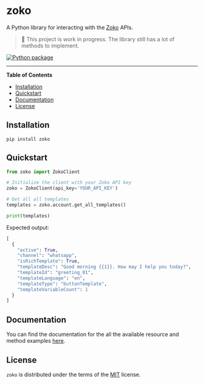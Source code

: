 # zoko

A Python library for interacting with the [Zoko](https://www.zoko.io/) APIs.
> :construction: This project is work in progress. The library still has a lot of methods to implement.

[![Python package](https://github.com/rocktimsaikia/zoko-python/actions/workflows/package-test.yml/badge.svg)](https://github.com/rocktimsaikia/zoko-python/actions/workflows/python-package.yml)
<!-- [![PyPI - Version](https://img.shields.io/pypi/v/zoko.svg)](https://pypi.org/project/zoko) -->
<!-- [![PyPI - Python Version](https://img.shields.io/pypi/pyversions/zoko.svg)](https://pypi.org/project/zoko) -->

---

**Table of Contents**

- [Installation](#installation)
- [Quickstart](#quickstart)
- [Documentation](#documentation)
- [License](#license)

## Installation

```console
pip install zoko
```


## Quickstart

```python
from zoko import ZokoClient

# Initialize the client with your Zoko API key
zoko = ZokoClient(api_key='YOUR_API_KEY')

# Get all all templates
templates = zoko.account.get_all_templates()

print(templates)
```

Expected output:

```python
[
  {
    "active": True,
    "channel": "whatsapp",
    "isRichTemplate": True,
    "templateDesc": "Good morning {{1}}. How may I help you today?",
    "templateId": "greeting_01",
    "templateLanguage": "en",
    "templateType": "buttonTemplate",
    "templateVariableCount": 1
  }
]
```

## Documentation
You can find the documentation for the all the available resource and method examples [here](./examples).

## License

`zoko` is distributed under the terms of the [MIT](https://spdx.org/licenses/MIT.html) license.
